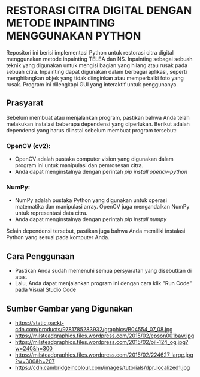 # RESTORASI CITRA DIGITAL DENGAN METODE INPAINTING MENGGUNAKAN PYTHON

Repositori ini berisi implementasi Python untuk restorasi citra digital menggunakan metode inpainting TELEA dan NS. Inpainting sebagai sebuah teknik yang digunakan untuk mengisi bagian yang hilang atau rusak pada sebuah citra. Inpainting dapat digunakan dalam berbagai aplikasi, seperti menghilangkan objek yang tidak diinginkan atau memperbaiki foto yang rusak. Program ini dilengkapi GUI yang interaktif untuk penggunanya.


## Prasyarat
Sebelum membuat atau menjalankan program, pastikan bahwa Anda telah melakukan instalasi beberapa dependensi yang diperlukan. Berikut adalah dependensi yang harus diinstal sebelum membuat program tersebut:
### OpenCV (cv2): 
- OpenCV adalah pustaka computer vision yang digunakan dalam program ini untuk manipulasi dan pemrosesan citra. 
- Anda dapat menginstalnya dengan perintah _pip install opencv-python_
### NumPy: 
- NumPy adalah pustaka Python yang digunakan untuk operasi matematika dan manipulasi array. OpenCV juga mengandalkan NumPy untuk representasi data citra. 
- Anda dapat menginstalnya dengan perintah _pip install numpy_
 
Selain dependensi tersebut, pastikan juga bahwa Anda memiliki instalasi Python yang sesuai pada komputer Anda.

## Cara Penggunaan
- Pastikan Anda sudah memenuhi semua persyaratan yang disebutkan di atas.
- Lalu, Anda dapat menjalankan program ini dengan cara klik "Run Code" pada Visual Studio Code 

## Sumber Gambar yang Digunakan
- https://static.packt-cdn.com/products/9781785283932/graphics/B04554_07_08.jpg
- https://milsteadgraphics.files.wordpress.com/2015/02/epson001baw.jpg  
- https://milsteadgraphics.files.wordpress.com/2015/02/oil-124_og.jpg?w=240&h=300 
- https://milsteadgraphics.files.wordpress.com/2015/02/224627_large.jpg?w=300&h=207 
- https://cdn.cambridgeincolour.com/images/tutorials/dpr_localized1.jpg 

